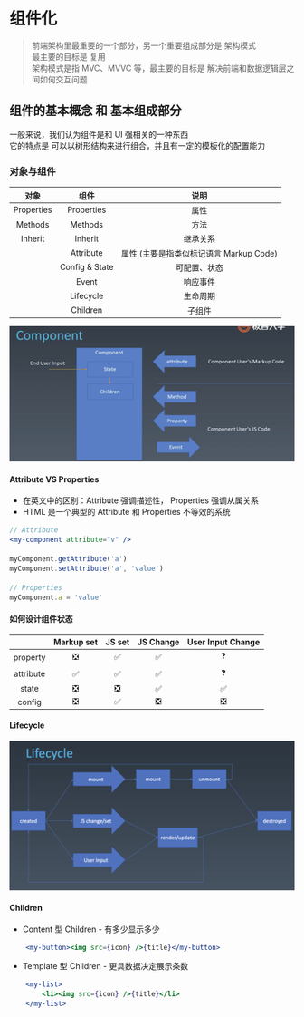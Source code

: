 # 组件化
> 前端架构里最重要的一个部分，另一个重要组成部分是 架构模式  
> 最主要的目标是 复用  
> 架构模式是指 MVC、MVVC 等，最主要的目标是 解决前端和数据逻辑层之间如何交互问题  

## 组件的基本概念 和 基本组成部分
一般来说，我们认为组件是和 UI 强相关的一种东西   
它的特点是 可以以树形结构来进行组合，并且有一定的模板化的配置能力  

### 对象与组件
|对象|组件|说明
|:-:|:-:|:-:
|Properties|Properties|属性
|Methods|Methods|方法
|Inherit|Inherit|继承关系
||Attribute|属性 (主要是指类似标记语言 Markup Code)
||Config & State|可配置、状态
||Event|响应事件
||Lifecycle|生命周期
||Children|子组件

![component](./component.png)

#### Attribute VS Properties
* 在英文中的区别：Attribute 强调描述性， Properties 强调从属关系
* HTML 是一个典型的 Attribute 和 Properties 不等效的系统
```jsx
// Attribute
<my-component attribute="v" />

myComponent.getAttribute('a')
myComponent.setAttribute('a', 'value')

// Properties
myComponent.a = 'value'
```

#### 如何设计组件状态
||Markup set|JS set|JS Change|User Input Change
|:-:|:-:|:-:|:-:|:-:
property|❎|✅|✅|❓
attribute|✅|✅|✅|❓
state|❎|❎|✅|✅
config|❎|✅|❎|❎

#### Lifecycle
![lifecycle](./lifecycle.png)

#### Children
* Content 型 Children - 有多少显示多少
```jsx
    <my-button><img src={icon} />{title}</my-button>
```
* Template 型 Children - 更具数据决定展示条数
```jsx
    <my-list>
        <li><img src={icon} />{title}</li>
    </my-list>
```